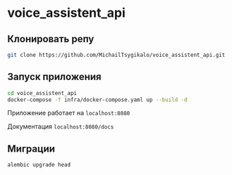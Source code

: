 # voice_assistent_api
## Клонировать репу 
```sh
git clone https://github.com/MichailTsygikalo/voice_assistent_api.git
```
## Запуск приложения
```sh
cd voice_assistent_api
docker-compose -f infra/docker-compose.yaml up --build -d
```
Приложение работает на `localhost:8080`  

Документация `localhost:8080/docs`

## Миграции
```sh
alembic upgrade head    
```
